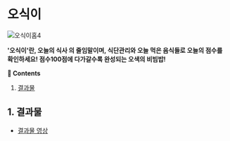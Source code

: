 # 오식이
![오식이홈4](https://user-images.githubusercontent.com/79188587/208801460-3c8e57a5-6383-4b3b-b37d-70e680ba3875.png)

**'오식이'란, 오늘의 식사 의 줄임말이며, 식단관리와 오늘 먹은 음식들로 오늘의 점수를 확인하세요! 점수100점에 다가갈수록 완성되는 오색의 비빔밥!**

**:book: Contents**
1. [결과물](#1-결과물)


## 1. 결과물
* [결과물 영상](https://youtu.be/otNpfSYTe8Y)
